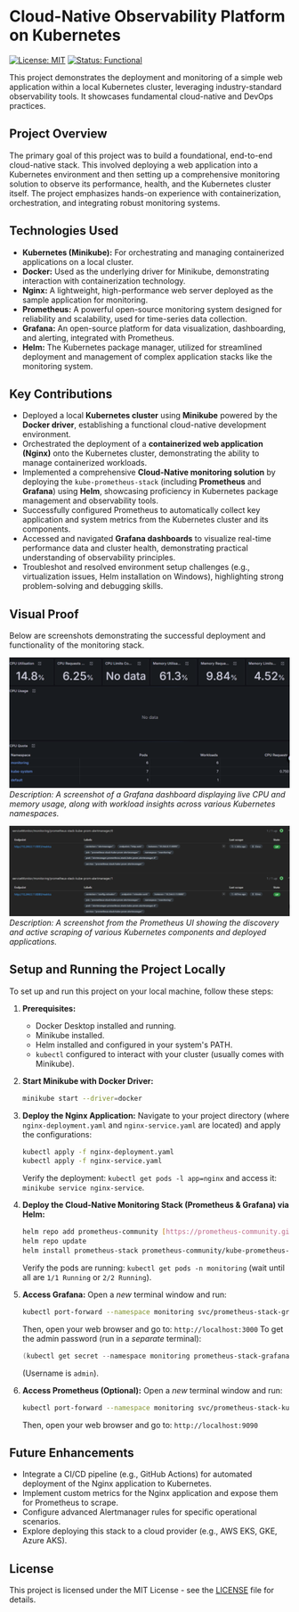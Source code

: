 # Cloud-Native Observability Platform on Kubernetes

[![License: MIT](https://img.shields.io/badge/License-MIT-yellow.svg)](https://opensource.org/licenses/MIT)
[![Status: Functional](https://img.shields.io/badge/Status-Functional-brightgreen)](README.md#key-contributions)

This project demonstrates the deployment and monitoring of a simple web application within a local Kubernetes cluster, leveraging industry-standard observability tools. It showcases fundamental cloud-native and DevOps practices.

## Project Overview
The primary goal of this project was to build a foundational, end-to-end cloud-native stack. This involved deploying a web application into a Kubernetes environment and then setting up a comprehensive monitoring solution to observe its performance, health, and the Kubernetes cluster itself. The project emphasizes hands-on experience with containerization, orchestration, and integrating robust monitoring systems.

## Technologies Used
* **Kubernetes (Minikube):** For orchestrating and managing containerized applications on a local cluster.
* **Docker:** Used as the underlying driver for Minikube, demonstrating interaction with containerization technology.
* **Nginx:** A lightweight, high-performance web server deployed as the sample application for monitoring.
* **Prometheus:** A powerful open-source monitoring system designed for reliability and scalability, used for time-series data collection.
* **Grafana:** An open-source platform for data visualization, dashboarding, and alerting, integrated with Prometheus.
* **Helm:** The Kubernetes package manager, utilized for streamlined deployment and management of complex application stacks like the monitoring system.

## Key Contributions
* Deployed a local **Kubernetes cluster** using **Minikube** powered by the **Docker driver**, establishing a functional cloud-native development environment.
* Orchestrated the deployment of a **containerized web application (Nginx)** onto the Kubernetes cluster, demonstrating the ability to manage containerized workloads.
* Implemented a comprehensive **Cloud-Native monitoring solution** by deploying the `kube-prometheus-stack` (including **Prometheus** and **Grafana**) using **Helm**, showcasing proficiency in Kubernetes package management and observability tools.
* Successfully configured Prometheus to automatically collect key application and system metrics from the Kubernetes cluster and its components.
* Accessed and navigated **Grafana dashboards** to visualize real-time performance data and cluster health, demonstrating practical understanding of observability principles.
* Troubleshot and resolved environment setup challenges (e.g., virtualization issues, Helm installation on Windows), highlighting strong problem-solving and debugging skills.

## Visual Proof
Below are screenshots demonstrating the successful deployment and functionality of the monitoring stack.

![Grafana Dashboard showing Cluster Metrics](image.png)
*Description: A screenshot of a Grafana dashboard displaying live CPU and memory usage, along with workload insights across various Kubernetes namespaces.*

![Prometheus Targets Status](image-1.png)
*Description: A screenshot from the Prometheus UI showing the discovery and active scraping of various Kubernetes components and deployed applications.*

## Setup and Running the Project Locally

To set up and run this project on your local machine, follow these steps:

1.  **Prerequisites:**
    * Docker Desktop installed and running.
    * Minikube installed.
    * Helm installed and configured in your system's PATH.
    * `kubectl` configured to interact with your cluster (usually comes with Minikube).

2.  **Start Minikube with Docker Driver:**
    ```bash
    minikube start --driver=docker
    ```

3.  **Deploy the Nginx Application:**
    Navigate to your project directory (where `nginx-deployment.yaml` and `nginx-service.yaml` are located) and apply the configurations:
    ```bash
    kubectl apply -f nginx-deployment.yaml
    kubectl apply -f nginx-service.yaml
    ```
    Verify the deployment: `kubectl get pods -l app=nginx` and access it: `minikube service nginx-service`.

4.  **Deploy the Cloud-Native Monitoring Stack (Prometheus & Grafana) via Helm:**
    ```bash
    helm repo add prometheus-community [https://prometheus-community.github.io/helm-charts](https://prometheus-community.github.io/helm-charts)
    helm repo update
    helm install prometheus-stack prometheus-community/kube-prometheus-stack --namespace monitoring --create-namespace
    ```
    Verify the pods are running: `kubectl get pods -n monitoring` (wait until all are `1/1 Running` or `2/2 Running`).

5.  **Access Grafana:**
    Open a *new* terminal window and run:
    ```bash
    kubectl port-forward --namespace monitoring svc/prometheus-stack-grafana 3000:80
    ```
    Then, open your web browser and go to: `http://localhost:3000`
    To get the admin password (run in a *separate* terminal):
    ```powershell
    (kubectl get secret --namespace monitoring prometheus-stack-grafana -o jsonpath="{.data.admin-password}") | ForEach-Object { [System.Text.Encoding]::UTF8.GetString([System.Convert]::FromBase64String($_)) }
    ```
    (Username is `admin`).

6.  **Access Prometheus (Optional):**
    Open a *new* terminal window and run:
    ```bash
    kubectl port-forward --namespace monitoring svc/prometheus-stack-kube-prom-prometheus 9090:9090
    ```
    Then, open your web browser and go to: `http://localhost:9090`

## Future Enhancements
* Integrate a CI/CD pipeline (e.g., GitHub Actions) for automated deployment of the Nginx application to Kubernetes.
* Implement custom metrics for the Nginx application and expose them for Prometheus to scrape.
* Configure advanced Alertmanager rules for specific operational scenarios.
* Explore deploying this stack to a cloud provider (e.g., AWS EKS, GKE, Azure AKS).

## License
This project is licensed under the MIT License - see the [LICENSE](LICENSE) file for details.